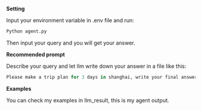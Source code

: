 **Setting**

Input your environment variable in .env file and run:

```python
Python agent.py
```

Then input your query and you will get your answer.

**Recommended prompt**

Describe your query and let llm write down your answer in a file like this:

```python
Please make a trip plan for 3 days in shanghai, write your final answer in shanghai_trip.md in a Markdown format.
```

**Examples**

You can check my examples in llm_result, this is my agent output.
